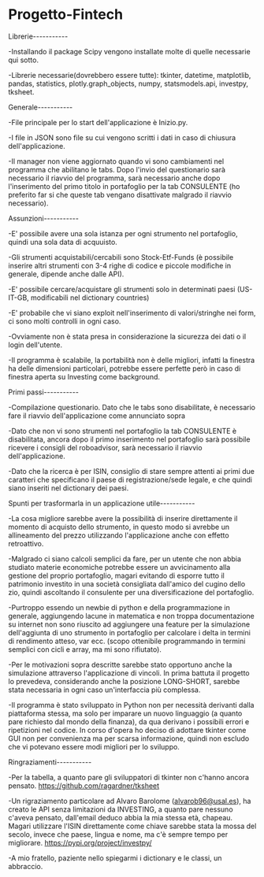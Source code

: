 # Progetto-Fintech

Librerie-----------

-Installando il package Scipy vengono installate molte di quelle necessarie qui sotto.

-Librerie necessarie(dovrebbero essere tutte): tkinter, datetime, matplotlib, pandas, statistics, plotly.graph_objects, numpy, statsmodels.api, investpy, tksheet.

Generale-----------

-File principale per lo start dell'applicazione è Inizio.py.

-I file in JSON sono file su cui vengono scritti i dati in caso di chiusura dell'applicazione.

-Il manager non viene aggiornato quando vi sono cambiamenti nel programma che abilitano le tabs. Dopo l'invio del questionario sarà necessario il riavvio del programma, sarà necessario anche dopo l'inserimento del primo titolo in portafoglio per la tab CONSULENTE (ho preferito far si che queste tab vengano disattivate malgrado il riavvio necessario).

Assunzioni-----------

-E' possibile avere una sola istanza per ogni strumento nel portafoglio, quindi una sola data di acquuisto.

-Gli strumenti acquistabili/cercabili sono Stock-Etf-Funds (è possibile inserire altri strumenti con 3-4 righe di codice e piccole        modifiche in generale, dipende anche dalle API).

-E' possibile cercare/acquistare gli strumenti solo in determinati paesi (US-IT-GB, modificabili nel dictionary countries)

-E' probabile che vi siano exploit nell'inserimento di valori/stringhe nei form, ci sono molti controlli in ogni caso.

-Ovviamente non è stata presa in considerazione la sicurezza dei dati o il login dell'utente.

-Il programma è scalabile, la portabilità non è delle migliori, infatti la finestra ha delle dimensioni particolari, potrebbe essere perfette però in caso di finestra aperta su Investing come background.

Primi passi-----------

-Compilazione questionario. Dato che le tabs sono disabilitate, è necessario fare il riavvio dell'applicazione come annunciato sopra

-Dato che non vi sono strumenti nel portafoglio la tab CONSULENTE è disabilitata, ancora dopo il primo inserimento nel portafoglio sarà possibile ricevere i consigli del roboadvisor, sarà necessario il riavvio dell'applicazione.

-Dato che la ricerca è per ISIN, consiglio di stare sempre attenti ai primi due caratteri che specificano il paese di registrazione/sede legale, e che quindi siano inseriti nel dictionary dei paesi.

Spunti per trasformarla in un applicazione utile-----------

-La cosa migliore sarebbe avere la possibilità di inserire direttamente il momento di acquisto dello strumento, in questo modo si 
avrebbe un allineamento del prezzo utilizzando l'applicazione anche con effetto retroattivo.

-Malgrado ci siano calcoli semplici da fare, per un utente che non abbia studiato materie economiche potrebbe essere un avvicinamento alla gestione del proprio portafoglio, magari evitando di esporre tutto il patrimonio investito in una società consigliata dall'amico del cugino dello zio, quindi ascoltando il consulente per una diversificazione del portafoglio.

-Purtroppo essendo un newbie di python e della programmazione in generale, aggiungendo lacune in matematica e non troppa documentazione su internet non sono riuscito ad aggiungere una feature per la simulazione dell'aggiunta di uno strumento in portafoglio per calcolare i delta in termini di rendimento atteso, var ecc. (scopo ottenibile programmando in termini semplici con cicli e array, ma mi sono rifiutato).

-Per le motivazioni sopra descritte sarebbe stato opportuno anche la simulazione attraverso l'applicazione di vincoli. In prima battuta il progetto lo prevedeva, considerando anche la posizione LONG-SHORT, sarebbe stata necessaria in ogni caso un'interfaccia più complessa.

-Il programma è stato sviluppato in Python non per necessità derivanti dalla piattaforma stessa, ma solo per imparare un nuovo linguaggio (a quanto pare richiesto dal mondo della finanza), da qua derivano i possibili errori e ripetizioni nel codice. In corso d'opera ho deciso di adottare tkinter come GUI non per convenienza ma per scarsa informazione, quindi non escludo che vi potevano essere modi migliori per lo sviluppo.

Ringraziamenti-----------

-Per la tabella, a quanto pare gli sviluppatori di tkinter non c'hanno ancora pensato. https://github.com/ragardner/tksheet

-Un rigraziamento particolare ad Alvaro Barolome (alvarob96@usal.es), ha creato le API senza limitazioni da INVESTING, a quanto pare nessuno c'aveva pensato, dall'email deduco abbia la mia stessa età, chapeau. Magari utilizzare l'ISIN direttamente come chiave sarebbe stata la mossa del secolo, invece che paese, lingua e nome, ma c'è sempre tempo per migliorare. https://pypi.org/project/investpy/

-A mio fratello, paziente nello spiegarmi i dictionary e le classi, un abbraccio.
